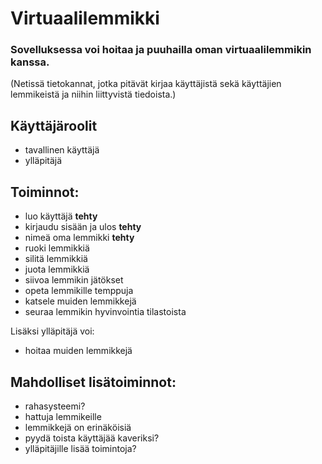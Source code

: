 # Virtuaalilemmikki

### Sovelluksessa voi hoitaa ja puuhailla oman virtuaalilemmikin kanssa.
(Netissä tietokannat, jotka pitävät kirjaa käyttäjistä sekä käyttäjien lemmikeistä ja niihin liittyvistä tiedoista.)
## Käyttäjäroolit
- tavallinen käyttäjä
- ylläpitäjä

## Toiminnot:
- luo käyttäjä **tehty**
- kirjaudu sisään ja ulos **tehty**
- nimeä oma lemmikki **tehty**
- ruoki lemmikkiä
- silitä lemmikkiä
- juota lemmikkiä
- siivoa lemmikin jätökset
- opeta lemmikille temppuja
- katsele muiden lemmikkejä
- seuraa lemmikin hyvinvointia tilastoista

Lisäksi ylläpitäjä voi:
- hoitaa muiden lemmikkejä

## Mahdolliset lisätoiminnot:
- rahasysteemi?
- hattuja lemmikeille
- lemmikkejä on erinäköisiä
- pyydä toista käyttäjää kaveriksi?
- ylläpitäjille lisää toimintoja?
